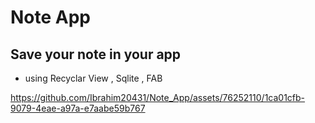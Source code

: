 # Note App
## Save your note in your app
- using Recyclar View , Sqlite , FAB


https://github.com/Ibrahim20431/Note_App/assets/76252110/1ca01cfb-9079-4eae-a97a-e7aabe59b767

